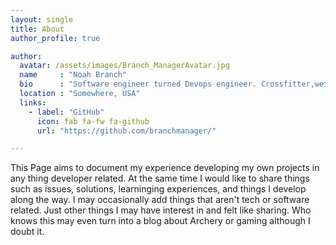 ```yaml
---
layout: single
title: About
author_profile: true

author:
  avatar: /assets/images/Branch_ManagerAvatar.jpg
  name     : "Noah Branch"
  bio      : "Software engineer turned Devops engineer. Crossfitter,weightlifter, Archer, gamer who uses Arch by the way."
  location : "Somewhere, USA"
  links:
    - label: "GitHub"
      icon: fab fa-fw fa-github
      url: "https://github.com/branchmanager/"

---
```



This Page aims to document my experience developing my own projects in any thing developer related. At the same time I would like to share things such as issues, solutions, learninging experiences, and things I develop along the way. I may occasionally add things that aren't tech or software related. Just other things I may have interest in and felt like sharing. Who knows this may even turn into a blog about Archery or gaming although I doubt it.